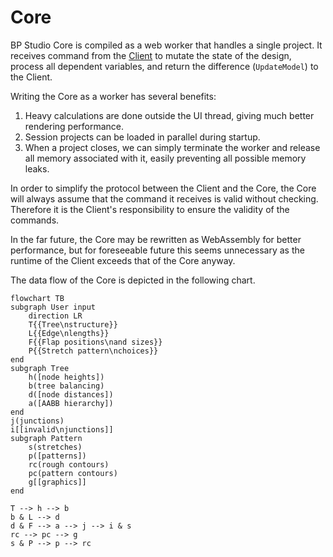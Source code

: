 
# Core

BP Studio Core is compiled as a web worker that handles a single project.
It receives command from the [Client](../client/README.md)
to mutate the state of the design, process all dependent variables,
and return the difference (`UpdateModel`) to the Client.

Writing the Core as a worker has several benefits:
1. Heavy calculations are done outside the UI thread,
   giving much better rendering performance.
2. Session projects can be loaded in parallel during startup.
3. When a project closes, we can simply terminate the worker and release 
   all memory associated with it, easily preventing all possible memory leaks.

In order to simplify the protocol between the Client and the Core,
the Core will always assume that the command it receives is valid without
checking. Therefore it is the Client's responsibility to ensure the validity of
the commands.

In the far future, the Core may be rewritten as WebAssembly for better
performance, but for foreseeable future this seems unnecessary as the runtime of
the Client exceeds that of the Core anyway.

The data flow of the Core is depicted in the following chart.

```mermaid
flowchart TB
subgraph User input
	direction LR
	T{{Tree\nstructure}}
	L{{Edge\nlengths}}
	F{{Flap positions\nand sizes}}
	P{{Stretch pattern\nchoices}}
end
subgraph Tree
	h([node heights])
	b(tree balancing)
	d([node distances])
	a([AABB hierarchy])
end
j(junctions)
i[[invalid\njunctions]]
subgraph Pattern
	s(stretches)
	p([patterns])
	rc(rough contours)
	pc(pattern contours)
	g[[graphics]]
end

T --> h --> b
b & L --> d
d & F --> a --> j --> i & s
rc --> pc --> g
s & P --> p --> rc
```
